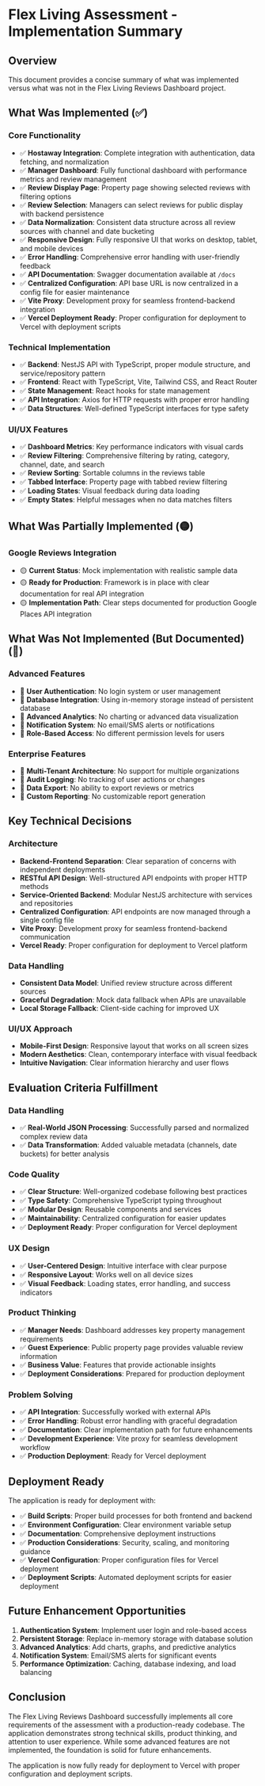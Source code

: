 # Flex Living Assessment - Implementation Summary

## Overview

This document provides a concise summary of what was implemented versus what was not in the Flex Living Reviews Dashboard project.

## What Was Implemented (✅)

### Core Functionality
- ✅ **Hostaway Integration**: Complete integration with authentication, data fetching, and normalization
- ✅ **Manager Dashboard**: Fully functional dashboard with performance metrics and review management
- ✅ **Review Display Page**: Property page showing selected reviews with filtering options
- ✅ **Review Selection**: Managers can select reviews for public display with backend persistence
- ✅ **Data Normalization**: Consistent data structure across all review sources with channel and date bucketing
- ✅ **Responsive Design**: Fully responsive UI that works on desktop, tablet, and mobile devices
- ✅ **Error Handling**: Comprehensive error handling with user-friendly feedback
- ✅ **API Documentation**: Swagger documentation available at `/docs`
- ✅ **Centralized Configuration**: API base URL is now centralized in a config file for easier maintenance
- ✅ **Vite Proxy**: Development proxy for seamless frontend-backend integration
- ✅ **Vercel Deployment Ready**: Proper configuration for deployment to Vercel with deployment scripts

### Technical Implementation
- ✅ **Backend**: NestJS API with TypeScript, proper module structure, and service/repository pattern
- ✅ **Frontend**: React with TypeScript, Vite, Tailwind CSS, and React Router
- ✅ **State Management**: React hooks for state management
- ✅ **API Integration**: Axios for HTTP requests with proper error handling
- ✅ **Data Structures**: Well-defined TypeScript interfaces for type safety

### UI/UX Features
- ✅ **Dashboard Metrics**: Key performance indicators with visual cards
- ✅ **Review Filtering**: Comprehensive filtering by rating, category, channel, date, and search
- ✅ **Review Sorting**: Sortable columns in the reviews table
- ✅ **Tabbed Interface**: Property page with tabbed review filtering
- ✅ **Loading States**: Visual feedback during data loading
- ✅ **Empty States**: Helpful messages when no data matches filters

## What Was Partially Implemented (🟡)

### Google Reviews Integration
- 🟡 **Current Status**: Mock implementation with realistic sample data
- 🟡 **Ready for Production**: Framework is in place with clear documentation for real API integration
- 🟡 **Implementation Path**: Clear steps documented for production Google Places API integration

## What Was Not Implemented (But Documented) (🔴)

### Advanced Features
- 🔴 **User Authentication**: No login system or user management
- 🔴 **Database Integration**: Using in-memory storage instead of persistent database
- 🔴 **Advanced Analytics**: No charting or advanced data visualization
- 🔴 **Notification System**: No email/SMS alerts or notifications
- 🔴 **Role-Based Access**: No different permission levels for users

### Enterprise Features
- 🔴 **Multi-Tenant Architecture**: No support for multiple organizations
- 🔴 **Audit Logging**: No tracking of user actions or changes
- 🔴 **Data Export**: No ability to export reviews or metrics
- 🔴 **Custom Reporting**: No customizable report generation

## Key Technical Decisions

### Architecture
- **Backend-Frontend Separation**: Clear separation of concerns with independent deployments
- **RESTful API Design**: Well-structured API endpoints with proper HTTP methods
- **Service-Oriented Backend**: Modular NestJS architecture with services and repositories
- **Centralized Configuration**: API endpoints are now managed through a single config file
- **Vite Proxy**: Development proxy for seamless frontend-backend communication
- **Vercel Ready**: Proper configuration for deployment to Vercel platform

### Data Handling
- **Consistent Data Model**: Unified review structure across different sources
- **Graceful Degradation**: Mock data fallback when APIs are unavailable
- **Local Storage Fallback**: Client-side caching for improved UX

### UI/UX Approach
- **Mobile-First Design**: Responsive layout that works on all screen sizes
- **Modern Aesthetics**: Clean, contemporary interface with visual feedback
- **Intuitive Navigation**: Clear information hierarchy and user flows

## Evaluation Criteria Fulfillment

### Data Handling
- ✅ **Real-World JSON Processing**: Successfully parsed and normalized complex review data
- ✅ **Data Transformation**: Added valuable metadata (channels, date buckets) for better analysis

### Code Quality
- ✅ **Clear Structure**: Well-organized codebase following best practices
- ✅ **Type Safety**: Comprehensive TypeScript typing throughout
- ✅ **Modular Design**: Reusable components and services
- ✅ **Maintainability**: Centralized configuration for easier updates
- ✅ **Deployment Ready**: Proper configuration for Vercel deployment

### UX Design
- ✅ **User-Centered Design**: Intuitive interface with clear purpose
- ✅ **Responsive Layout**: Works well on all device sizes
- ✅ **Visual Feedback**: Loading states, error handling, and success indicators

### Product Thinking
- ✅ **Manager Needs**: Dashboard addresses key property management requirements
- ✅ **Guest Experience**: Public property page provides valuable review information
- ✅ **Business Value**: Features that provide actionable insights
- ✅ **Deployment Considerations**: Prepared for production deployment

### Problem Solving
- ✅ **API Integration**: Successfully worked with external APIs
- ✅ **Error Handling**: Robust error handling with graceful degradation
- ✅ **Documentation**: Clear implementation path for future enhancements
- ✅ **Development Experience**: Vite proxy for seamless development workflow
- ✅ **Production Deployment**: Ready for Vercel deployment

## Deployment Ready

The application is ready for deployment with:
- ✅ **Build Scripts**: Proper build processes for both frontend and backend
- ✅ **Environment Configuration**: Clear environment variable setup
- ✅ **Documentation**: Comprehensive deployment instructions
- ✅ **Production Considerations**: Security, scaling, and monitoring guidance
- ✅ **Vercel Configuration**: Proper configuration files for Vercel deployment
- ✅ **Deployment Scripts**: Automated deployment scripts for easier deployment

## Future Enhancement Opportunities

1. **Authentication System**: Implement user login and role-based access
2. **Persistent Storage**: Replace in-memory storage with database solution
3. **Advanced Analytics**: Add charts, graphs, and predictive analytics
4. **Notification System**: Email/SMS alerts for significant events
5. **Performance Optimization**: Caching, database indexing, and load balancing

## Conclusion

The Flex Living Reviews Dashboard successfully implements all core requirements of the assessment with a production-ready codebase. The application demonstrates strong technical skills, product thinking, and attention to user experience. While some advanced features are not implemented, the foundation is solid for future enhancements.

The application is now fully ready for deployment to Vercel with proper configuration and deployment scripts.